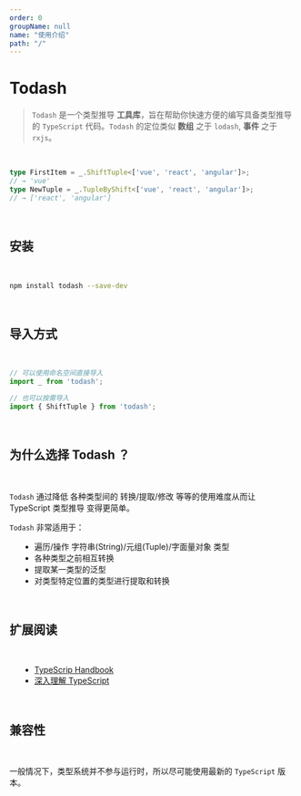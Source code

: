 ```yaml
---
order: 0
groupName: null
name: "使用介绍"
path: "/"
---
```


# Todash

> `Todash` 是一个类型推导 **工具库**，旨在帮助你快速方便的编写具备类型推导的 `TypeScript` 代码。`Todash` 的定位类似 **数组** 之于 `lodash`, **事件** 之于 `rxjs`。

<br/>

```typescript
type FirstItem = _.ShiftTuple<['vue', 'react', 'angular']>;
// → 'vue'
type NewTuple = _.TupleByShift<['vue', 'react', 'angular']>;
// → ['react', 'angular']
```

<br/>

## 安装

<br/>

```bash
npm install todash --save-dev
```

<br/>

## 导入方式

<br/>

```typescript
// 可以使用命名空间直接导入
import _ from 'todash';

// 也可以按需导入
import { ShiftTuple } from 'todash';
```

<br/>

## 为什么选择 Todash ？

<br/>

`Todash` 通过降低 各种类型间的 转换/提取/修改 等等的使用难度从而让 TypeScript 类型推导 变得更简单。

`Todash` 非常适用于：

+ 遍历/操作 字符串(String)/元组(Tuple)/字面量对象 类型
+ 各种类型之前相互转换
+ 提取某一类型的泛型
+ 对类型特定位置的类型进行提取和转换

<br/>

## 扩展阅读

<br/>

+ [TypeScrip Handbook](https://www.typescriptlang.org/docs/handbook/)
+ [深入理解 TypeScript](https://jkchao.github.io/typescript-book-chinese/)

<br/>

## 兼容性

<br/>

一般情况下，类型系统并不参与运行时，所以尽可能使用最新的 `TypeScript` 版本。

<style>
  ul {
    margin-left: 20px;
  }
</style>
